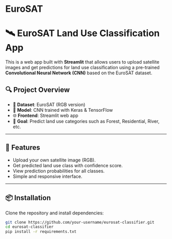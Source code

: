 # EuroSAT
# 🛰️ EuroSAT Land Use Classification App

This is a web app built with **Streamlit** that allows users to upload satellite images and get predictions for land use classification using a pre-trained **Convolutional Neural Network (CNN)** based on the EuroSAT dataset.

## 🔍 Project Overview

- 📡 **Dataset**: EuroSAT (RGB version)
- 🤖 **Model**: CNN trained with Keras & TensorFlow
- 🌐 **Frontend**: Streamlit web app
- 🧠 **Goal**: Predict land use categories such as Forest, Residential, River, etc.

---

## 🚀 Features

- Upload your own satellite image (RGB).
- Get predicted land use class with confidence score.
- View prediction probabilities for all classes.
- Simple and responsive interface.

---

## 📦 Installation

Clone the repository and install dependencies:

```bash
git clone https://github.com/your-username/eurosat-classifier.git
cd eurosat-classifier
pip install -r requirements.txt
